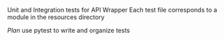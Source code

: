 Unit and Integration tests for API Wrapper
Each test file corresponds to a module in the resources directory

*Plan* use pytest to write and organize tests